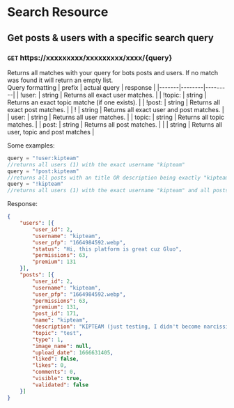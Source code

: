 # Search Resource
## Get posts & users with a specific search query
### `GET` https://xxxxxxxxx/xxxxxxxxx/xxxx/{query}
Returns all matches with your query for bots posts and users. If no match was found it will return an empty list.  
Query formatting 
| prefix | actual query | response |
|-------|--------|---------|
| !user:  | string | Returns all exact user matches. |
| !topic:  | string | Returns an exact topic matche (if one exists). |
| !post:  | string | Returns all exact post matches. |
| !  | string | Returns all exact user and post matches. |
| user: | string | Returns all user matches. |
| topic: | string | Returns all topic matches. |
| post: | string | Returns all post matches. |
|  | string | Returns all user, topic and post matches |

Some examples:
```js
query = "!user:kipteam"
//returns all users (1) with the exact username "kipteam"
query = "!post:kipteam"
//returns all posts with an title OR description being exactly "kipteam"
query = "!kipteam"
//returns all users (1) with the exact username "kipteam" and all posts with an exact title OR description of "kipteam" -> response shown below.
```
Response:
```json
{
    "users": [{
        "user_id": 2,
        "username": "kipteam",
        "user_pfp": "1664984592.webp",
        "status": "Hi, this platform is great cuz Gluo",
        "permissions": 63,
        "premium": 131
    }],
    "posts": [{
        "user_id": 2,
        "username": "kipteam",
        "user_pfp": "1664984592.webp",
        "permissions": 63,
        "premium": 131,
        "post_id": 171,
        "name": "kipteam",
        "description": "KIPTEAM (just testing, I didn't become narcissistic)",
        "topic": "test",
        "type": 1,
        "image_name": null,
        "upload_date": 1666631405,
        "liked": false,
        "likes": 0,
        "comments": 0,
        "visible": true,
        "validated": false
    }]
}
```